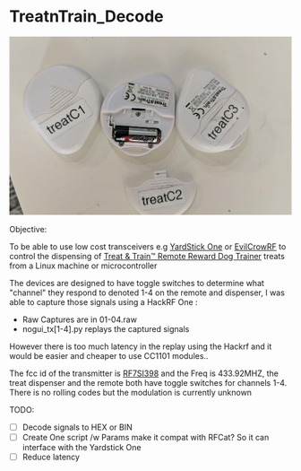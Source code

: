 # TreatnTrain_Decode

![image](https://github.com/beardstack/TreatnTrain_Decode/blob/master/signal-2022-09-07-094615_002.jpeg)

Objective:

To be able to use low cost transceivers e.g [YardStick One](https://greatscottgadgets.com/yardstickone/) or 
[EvilCrowRF](https://github.com/joelsernamoreno/EvilCrowRF-V2/) to control the dispensing of [Treat & Train™ Remote Reward Dog Trainer](https://store.petsafe.net/treat-train-remote-reward-dog-trainer) treats from a Linux machine or microcontroller

The devices are designed to have toggle switches to determine what "channel" they respond to denoted 1-4 on the remote and dispenser, I was able to capture those signals using a HackRF One :
* Raw Captures are in 01-04.raw
* nogui_tx[1-4].py replays the captured signals

However there is too much latency in the replay using the Hackrf and it would be easier and cheaper to use CC1101 modules.. 

The fcc id of the transmitter is [RF7SI398](https://fccid.io/RF7SI398) and the Freq is 433.92MHZ, the treat dispenser and the remote both have toggle switches for channels 1-4. There is no rolling codes but the modulation is currently unknown

TODO:

* [ ] Decode signals to HEX or BIN
* [ ] Create One script /w Params make it compat with RFCat? So it can interface with the Yardstick One
* [ ] Reduce latency
